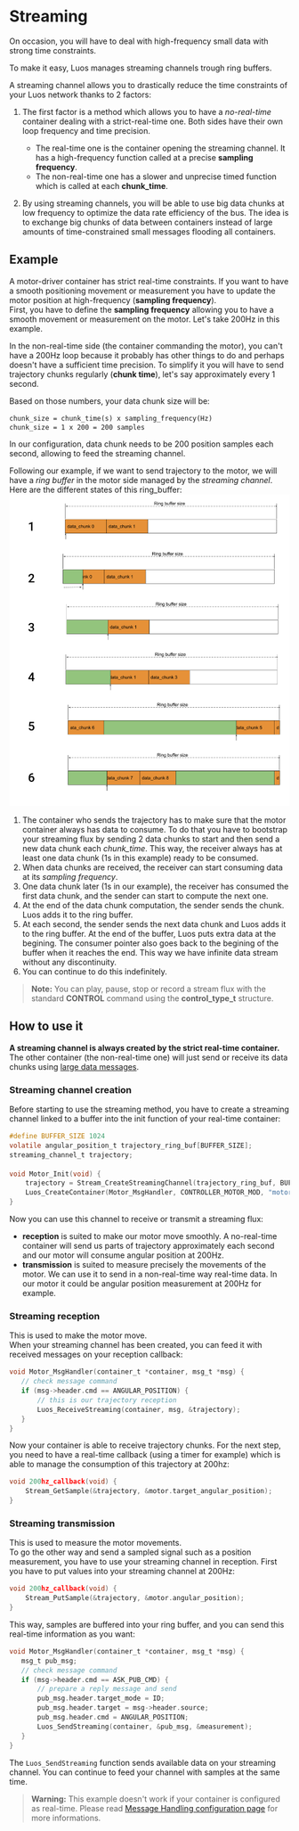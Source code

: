 
# Streaming
On occasion, you will have to deal with high-frequency small data with strong time constraints.

To make it easy, Luos manages streaming channels trough ring buffers.

A streaming channel allows you to drastically reduce the time constraints of your Luos network thanks to 2 factors:
 1) The first factor is a method which allows you to have a *no-real-time* container dealing with a strict-real-time one. Both sides have their own loop frequency and time precision.
      - The real-time one is the container opening the streaming channel. It has a high-frequency function called at a precise **sampling frequency**.
      - The non-real-time one has a slower and unprecise timed function which is called at each **chunk_time**.

 2) By using streaming channels, you will be able to use big data chunks at low frequency to optimize the data rate efficiency of the bus. The idea is to exchange big chunks of data between containers instead of large amounts of time-constrained small messages flooding all containers.

## Example
A motor-driver container has strict real-time constraints. If you want to have a smooth positioning movement or measurement you have to update the motor position at high-frequency (**sampling frequency**).<br/>
First, you have to define the **sampling frequency** allowing you to have a smooth movement or measurement on the motor. Let's take 200Hz in this example.

In the non-real-time side (the container commanding the motor), you can't have a 200Hz loop because it probably has other things to do and perhaps doesn't have a sufficient time precision. To simplify it you will have to send trajectory chunks regularly (**chunk time**), let's say approximately every 1 second.

Based on those numbers, your data chunk size will be:

```AsciiDoc
chunk_size = chunk_time(s) x sampling_frequency(Hz)
chunk_size = 1 x 200 = 200 samples
 ```
 In our configuration, data chunk needs to be 200 position samples each second, allowing to feed the streaming channel.

 Following our example, if we want to send trajectory to the motor, we will have a *ring buffer* in the motor side managed by the *streaming channel*. Here are the different states of this ring_buffer:
<img src="../../../_assets/img/streaming.png"/>

 1) The container who sends the trajectory has to make sure that the motor container always has data to consume. To do that you have to bootstrap your streaming flux by sending 2 data chunks to start and then send a new data chunk each *chunk_time*.
 This way, the receiver always has at least one data chunk (1s in this example) ready to be consumed.
 2) When data chunks are received, the receiver can start consuming data at its *sampling frequency*.
 3) One data chunk later (1s in our example), the receiver has consumed the first data chunk, and the sender can start to compute the next one.
 4) At the end of the data chunk computation, the sender sends the chunk. Luos adds it to the ring buffer.
 5) At each second, the sender sends the next data chunk and Luos adds it to the ring buffer. At the end of the buffer, Luos puts extra data at the begining. The consumer pointer also goes back to the begining of the buffer when it reaches the end. This way we have infinite data stream without any discontinuity.
 6) You can continue to do this indefinitely.

> **Note:** You can play, pause, stop or record a stream flux with the standard **CONTROL** command using the **control_type_t** structure.

## How to use it
**A streaming channel is always created by the strict real-time container.** The other container (the non-real-time one) will just send or receive its data chunks using [large data messages](./msg-handling.html#large-data).

### Streaming channel creation
Before starting to use the streaming method, you have to create a streaming channel linked to a buffer into the init function of your real-time container:

```c
#define BUFFER_SIZE 1024
volatile angular_position_t trajectory_ring_buf[BUFFER_SIZE];
streaming_channel_t trajectory;

void Motor_Init(void) {
    trajectory = Stream_CreateStreamingChannel(trajectory_ring_buf, BUFFER_SIZE, sizeof(angular_position_t));
    Luos_CreateContainer(Motor_MsgHandler, CONTROLLER_MOTOR_MOD, "motor_mod");
}
```

Now you can use this channel to receive or transmit a streaming flux:
 - **reception** is suited to make our motor move smoothly. A no-real-time container will send us parts of trajectory approximately each second and our motor will consume angular position at 200Hz.
 - **transmission** is suited to measure precisely the movements of the motor. We can use it to send in a non-real-time way real-time data. In our motor it could be angular position measurement at 200Hz for example.

### Streaming reception
This is used to make the motor move.<br/>
When your streaming channel has been created, you can feed it with received messages on your reception callback:
 ```C
void Motor_MsgHandler(container_t *container, msg_t *msg) {
    // check message command
    if (msg->header.cmd == ANGULAR_POSITION) {
        // this is our trajectory reception
        Luos_ReceiveStreaming(container, msg, &trajectory);
    }
}
```
Now your container is able to receive trajectory chunks. For the next step, you need to have a real-time callback (using a timer for example) which is able to manage the consumption of this trajectory at 200hz:
```C
void 200hz_callback(void) {
    Stream_GetSample(&trajectory, &motor.target_angular_position);
}
```

### Streaming transmission
This is used to measure the motor movements.<br/>
To go the other way and send a sampled signal such as a position measurement, you have to use your streaming channel in reception.
First you have to put values into your streaming channel at 200Hz:
```C
void 200hz_callback(void) {
    Stream_PutSample(&trajectory, &motor.angular_position);
}
```
This way, samples are buffered into your ring buffer, and you can send this real-time information as you want:
 ```C
void Motor_MsgHandler(container_t *container, msg_t *msg) {
    msg_t pub_msg;
    // check message command
    if (msg->header.cmd == ASK_PUB_CMD) {
        // prepare a reply message and send
        pub_msg.header.target_mode = ID;
        pub_msg.header.target = msg->header.source;
        pub_msg.header.cmd = ANGULAR_POSITION;
        Luos_SendStreaming(container, &pub_msg, &measurement);
    }
}
```
The `Luos_SendStreaming` function sends available data on your streaming channel. You can continue to feed your channel with samples at the same time.

> **Warning:** This example doesn't work if your container is configured as real-time. Please read [Message Handling configuration page](./rt-config.md) for more informations.
